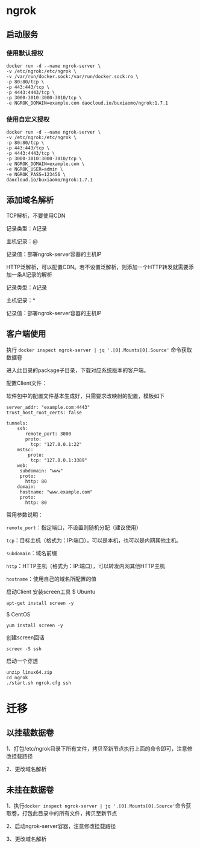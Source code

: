 # ngrok

## 启动服务

### 使用默认授权

```
docker run -d --name ngrok-server \
-v /etc/ngrok:/etc/ngrok \
-v /var/run/docker.sock:/var/run/docker.sock:ro \
-p 80:80/tcp \
-p 443:443/tcp \
-p 4443:4443/tcp \
-p 3000-3010:3000-3010/tcp \
-e NGROK_DOMAIN=example.com daocloud.io/buxiaomo/ngrok:1.7.1
```

### 使用自定义授权
```
docker run -d --name ngrok-server \
-v /etc/ngrok:/etc/ngrok \
-p 80:80/tcp \
-p 443:443/tcp \
-p 4443:4443/tcp \
-p 3000-3010:3000-3010/tcp \
-e NGROK_DOMAIN=example.com \
-e NGROK_USER=admin \
-e NGROK_PASS=123456 \
daocloud.io/buxiaomo/ngrok:1.7.1
```
## 添加域名解析

TCP解析，不要使用CDN

记录类型：A记录

主机记录：@

记录值：部署ngrok-server容器的主机IP



HTTP泛解析，可以配置CDN。若不设置泛解析，则添加一个HTTP转发就需要添加一条A记录的解析

记录类型：A记录

主机记录：*

记录值：部署ngrok-server容器的主机IP



## 客户端使用

执行 `docker inspect ngrok-server | jq '.[0].Mounts[0].Source'` 命令获取数据卷

进入此目录的package子目录，下载对应系统版本的客户端。



配置Client文件：

软件包中的配置文件基本生成好，只需要求改映射的配置，模板如下

```
server_addr: "example.com:4443"
trust_host_root_certs: false

tunnels:
    ssh:
       remote_port: 3000
       proto:
         tcp: "127.0.0.1:22"
    mstsc:
        proto:
         tcp: "127.0.0.1:3389"
    web:
     subdomain: "www"
     proto:
       http: 80
    domain:
     hostname: "www.example.com"
     proto:
       http: 80
```

常用参数说明：

`remote_port`：指定端口，不设置则随机分配（建议使用）

`tcp`：目标主机（格式为：IP:端口），可以是本机，也可以是内网其他主机。

`subdomain`：域名前缀

`http`：HTTP主机（格式为：IP:端口），可以转发内网其他HTTP主机

`hostname`：使用自己的域名所配置的值

启动Client
安装screen工具
$ Ubuntu
```
apt-get install screen -y
```
$ CentOS
```
yum install screen -y
```
创建screen回话
```
screen -S ssh
```
启动一个穿透
```
unzip linux64.zip
cd ngrok
./start.sh ngrok.cfg ssh
```

# 迁移

## 以挂载数据卷

1、打包/etc/ngrok目录下所有文件，拷贝至新节点执行上面的命令即可，注意修改挂载路径

2、更改域名解析

## 未挂在数据卷

1、执行`docker inspect ngrok-server | jq '.[0].Mounts[0].Source'`命令获取卷，打包此目录中的所有文件，拷贝至新节点

2、启动ngrok-server容器，注意修改挂载路径

3、更改域名解析

